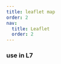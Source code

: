 ```yaml
---
title: leaflet map
order: 2
nav:
  title: Leaflet
  order: 2
---
```


### use in L7

<code src="./demos/leafletMap.tsx"></code>
